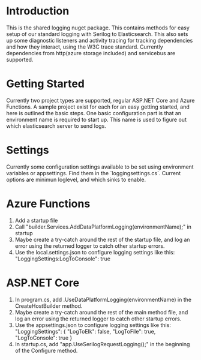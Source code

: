 # Introduction 
This is the shared logging nuget package. This contains methods for easy setup of our standard logging with Serilog to Elasticsearch.
This also sets up some diagnostic listeners and activity tracing for tracking dependencies and how they interact, using the W3C trace standard.
Currently dependencies from http(azure storage included) and servicebus are supported.

# Getting Started
Currently two project types are supported, regular ASP.NET Core and Azure Functions. A sample project exist for each for an easy getting started, and here is outlined the basic steps.
One basic configuration part is that an environment name is required to start up. This name is used to figure out which elasticsearch server to send logs.

# Settings
Currently some configuration settings available to be set using environment variables or appsettings.
Find them in the ´loggingsettings.cs´. Current options are minimun loglevel, and which sinks to enable.

# Azure Functions

1.	Add a startup file
2.	Call 
        "builder.Services.AddDataPlatformLogging(environmentName);" 
    in startup
3.	Maybe create a try-catch around the rest of the startup file, and log an error using the returned logger to catch other startup errors.
4.	Use the local.settings.json to configure logging settings like this: 
        "LoggingSettings:LogToConsole": true

# ASP.NET Core
1.	In program.cs, add 
        .UseDataPlatformLogging(environmentName)
    in the CreateHostBuilder method.    
2.	Maybe create a try-catch around the rest of the main method file, and log an error using the returned logger to catch other startup errors.
3.	Use the appsettings.json to configure logging settings like this:
        "LoggingSettings": {
         "LogToElk": false,
         "LogToFile": true,
         "LogToConsole": true
        }
4.  In startup.cs, add "app.UseSerilogRequestLogging();" in the beginning of the Configure method.